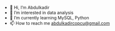 - 👋 Hi, I’m Abdulkadir
- 👀 I’m interested in data analysis 
- 🌱 I’m currently learning MySQL, Python
- 📫 How to reach me abdulkadircopcu@gmail.com

<!---
abdulkadir6/abdulkadir6 is a ✨ special ✨ repository because its `README.md` (this file) appears on your GitHub profile.
You can click the Preview link to take a look at your changes.
--->

